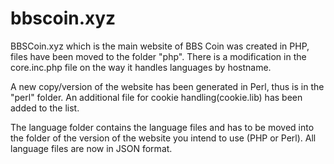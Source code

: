 # bbscoin.xyz

BBSCoin.xyz which is the main website of BBS Coin was created in PHP, files have been moved to the folder "php". 
There is a modification in the core.inc.php file on the way it handles languages by hostname.

A new copy/version of the website has been generated in Perl, thus is in the "perl" folder. An additional file for cookie handling(cookie.lib) has been added to the list.

The language folder contains the language files and has to be moved into the folder of the version of the website you intend to use (PHP or Perl). All language files are now in JSON format.